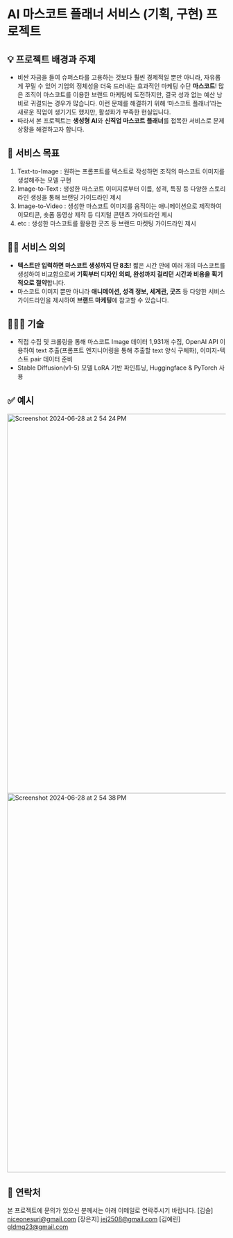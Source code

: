 # AI 마스코트 플래너 서비스 (기획, 구현) 프로젝트

## 💡 프로젝트 배경과 주제
* 비싼 자금을 들여 슈퍼스타를 고용하는 것보다 훨씬 경제적일 뿐만 아니라, 자유롭게 꾸밀 수 있어 기업의 정체성을 더욱 드러내는 효과적인 마케팅 수단 **마스코트**! 많은 조직이 마스코트를 이용한 브랜드 마케팅에 도전하지만, 결국 성과 없는 예산 낭비로 귀결되는 경우가 많습니다. 이런 문제를 해결하기 위해 ‘마스코트 플래너’라는 새로운 직업이 생기기도 했지만, 활성화가 부족한 현실입니다.
* 따라서 본 프로젝트는 **생성형 AI**와 **신직업 마스코트 플래너**를 접목한 서비스로 문제상황을 해결하고자 합니다.

## 🎯 서비스 목표
1. Text-to-Image : 원하는 프롬프트를 텍스트로 작성하면 조직의 마스코트 이미지를 생성해주는 모델 구현
2. Image-to-Text : 생성한 마스코트 이미지로부터 이름, 성격, 특징 등 다양한 스토리라인 생성을 통해 브랜딩 가이드라인 제시
3. Image-to-Video : 생성한 마스코트 이미지를 움직이는 애니메이션으로 제작하여 이모티콘, 숏폼 동영상 제작 등 디지털 콘텐츠 가이드라인 제시
4. etc : 생성한 마스코트를 활용한 굿즈 등 브랜드 마켓팅 가이드라인 제시

## 💪🏼 서비스 의의
* **텍스트만 입력하면 마스코트 생성까지 단 8초!** 짧은 시간 안에 여러 개의 마스코트를 생성하여 비교함으로써 **기획부터 디자인 의뢰, 완성까지 걸리던 시간과 비용을 획기적으로 절약**합니다.
* 마스코트 이미지 뿐만 아니라 **애니메이션, 성격 정보, 세계관, 굿즈** 등 다양한 서비스 가이드라인을 제시하여 **브랜드 마케팅**에 참고할 수 있습니다.

## 👩🏻‍💻 기술
* 직접 수집 및 크롤링을 통해 마스코트 Image 데이터 1,931개 수집, OpenAI API 이용하여 text 추출(프롬프트 엔지니어링을 통해 추출할 text 양식 구체화), 이미지-텍스트 pair 데이터 준비
* Stable Diffusion(v1-5) 모델 LoRA 기반 파인튜닝, Huggingface & PyTorch 사용

## ✅ 예시
<img width="875" alt="Screenshot 2024-06-28 at 2 54 24 PM" src="https://github.com/surisurikim/ai_mascot/assets/153485259/869c33b2-0826-4d1c-ad04-793c339ed566">
<img width="875" alt="Screenshot 2024-06-28 at 2 54 38 PM" src="https://github.com/surisurikim/ai_mascot/assets/153485259/759e000f-0d0c-4c5b-9923-5d962348493d">

## 💼 연락처
본 프로젝트에 문의가 있으신 분께서는 아래 이메일로 연락주시기 바랍니다.
[김슬] niceonesuri@gmail.com
[장은지] jej2508@gmail.com
[김예린] gldmg23@gmail.com
